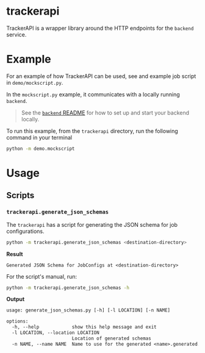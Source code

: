 # trackerapi
TrackerAPI is a wrapper library around the HTTP endpoints for the `backend` service.


# Example
For an example of how TrackerAPI can be used, see and example job script in `demo/mockscript.py`.

In the `mockscript.py` example, it communicates with a locally running `backend`. 
> See the [`backend` README](https://github.com/sep-23/team_03/tree/main/backend#readme) for how to set up and start your backend locally.

To run this example, from the `trackerapi` directory, run the following command in your terminal
```bash
python -m demo.mockscript
```

# Usage

## Scripts

### `trackerapi.generate_json_schemas`
The `trackerapi` has a script for generating the JSON schema for job configurations.

```bash
python -m trackerapi.generate_json_schemas <destination-directory>
```
**Result**
```text
Generated JSON Schema for JobConfigs at <destination-directory>
```

For the script's manual, run:
```bash
python -m trackerapi.generate_json_schemas -h
```
**Output**
```txt
usage: generate_json_schemas.py [-h] [-l LOCATION] [-n NAME]

options:
  -h, --help            show this help message and exit
  -l LOCATION, --location LOCATION
                        Location of generated schemas
  -n NAME, --name NAME  Name to use for the generated <name>.generated.json schema file
```